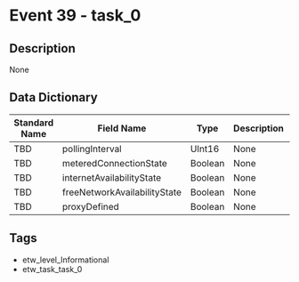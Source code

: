 # Event 39 - task_0

## Description
None

## Data Dictionary
|Standard Name|Field Name|Type|Description|Sample Value|
|---|---|---|---|---|
|TBD|pollingInterval|UInt16|None|`None`|
|TBD|meteredConnectionState|Boolean|None|`None`|
|TBD|internetAvailabilityState|Boolean|None|`None`|
|TBD|freeNetworkAvailabilityState|Boolean|None|`None`|
|TBD|proxyDefined|Boolean|None|`None`|

## Tags
* etw_level_Informational
* etw_task_task_0